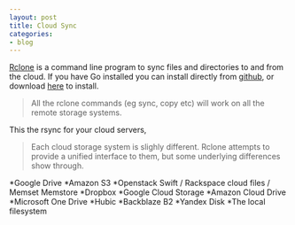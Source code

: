 ```yaml
---
layout: post
title: Cloud Sync
categories:
- blog
---
```


[Rclone](http://rclone.org/) is a command line program to sync files and directories to and from the cloud. If you have Go installed you can install directly from [github](https://github.com/ncw/rclone), or download [here](http://rclone.org/downloads/) to install.

<blockquote>All the rclone commands (eg sync, copy etc) will work on all the remote storage systems.</blockquote>

This the rsync for your cloud servers,

<blockquote>Each cloud storage system is slighly different. Rclone attempts to provide a unified interface to them, but some underlying differences show through.</blockquote>

*Google Drive
*Amazon S3
*Openstack Swift / Rackspace cloud files / Memset Memstore
*Dropbox
*Google Cloud Storage
*Amazon Cloud Drive
*Microsoft One Drive
*Hubic
*Backblaze B2
*Yandex Disk
*The local filesystem
